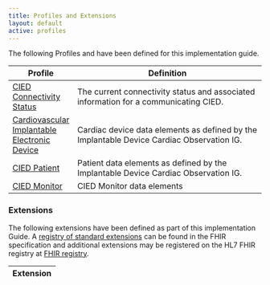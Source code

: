 ```yaml
---
title: Profiles and Extensions
layout: default
active: profiles
---
```


The following Profiles and have been defined for this implementation guide.

<div>
	<table class="grid">
		<thead>
			<tr>
			  <th width="25%">Profile</th>
			  <th width="75%">Definition</th>
			</tr>
		</thead>
		<tbody>
          <tr>
            <td><a href="StructureDefinition-cied-connectivity-status.html">CIED Connectivity Status</a></td>
            <td>The current connectivity status and associated information for a communicating CIED.</td>
          </tr>
          <tr>
            <td><a href="StructureDefinition-cied-device.html">Cardiovascular Implantable Electronic Device</a></td>
            <td>Cardiac device data elements as defined by the Implantable Device Cardiac Observation IG.</td>
          </tr>
          <tr>
            <td><a href="StructureDefinition-cied-patient.html">CIED Patient</a></td>
            <td>Patient data elements as defined by the Implantable Device Cardiac Observation IG.</td>
          </tr>
          <tr>
            <td><a href="StructureDefinition-cied-monitor.html">CIED Monitor</a></td>
            <td>CIED Monitor data elements</td>
          </tr>
        </tbody>
    </table>
</div>

### Extensions

The following extensions have been defined as part of this implementation Guide. A [registry of standard extensions]({{site.data.fhir.path}}extensibility-registry.html) can be found in the FHIR specification and additional extensions may be registered on the HL7 FHIR registry at [FHIR registry](http://hl7.org/fhir/registry).

|Extension|
|:----|
